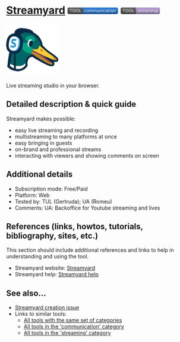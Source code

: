 # [Streamyard](https://streamyard.com/broadcasts)  [<img src="images/communication.png" align="bottom">](https://github.com/e-CLOSE/Toolbox/issues?q=label%3A01_TOOL+label%3Acommunication) [<img src="images/streaming.png" align="bottom">](https://github.com/e-CLOSE/Toolbox/issues?q=label%3A01_TOOL+label%3Astreaming)

![Streamyard Logo](images/streamyard.png)

Live streaming studio in your browser.


## Detailed description & quick guide

Streamyard makes possible:
- easy live streaming and recording
- multistreaming to many platforms at once
- easy bringing in guests
- on-brand and professional streams
- interacting with viewers and showing comments on screen


## Additional details

- Subscription mode: Free/Paid
- Platform: Web
- Tested by: TUL (Gertruda); UA (Romeu)
- Comments: UA: Backoffice for Youtube streaming and lives


## References (links, howtos, tutorials, bibliography, sites, etc.)

This section should include additional references and links to help in
understanding and using the tool.

- Streamyard website: [Streamyard](https://streamyard.com/broadcasts)
- Streamyard help: [Streamyard help](https://support.streamyard.com/hc/en-us)


## See also...

- [Streamyard creation issue](https://github.com/e-CLOSE/Toolbox/issues/161)
- Links to similar tools:
  - [All tools with the same set of categories](https://github.com/e-CLOSE/Toolbox/issues?q=label%3A01_TOOL+label%3Astreaming)
  - [All tools in the 'communication' category](https://github.com/e-CLOSE/Toolbox/issues?q=label%3A01_TOOL+label%3Acommunication)
  - [All tools in the 'streaming' category](https://github.com/e-CLOSE/Toolbox/issues?q=label%3A01_TOOL+label%3Astreaming)
